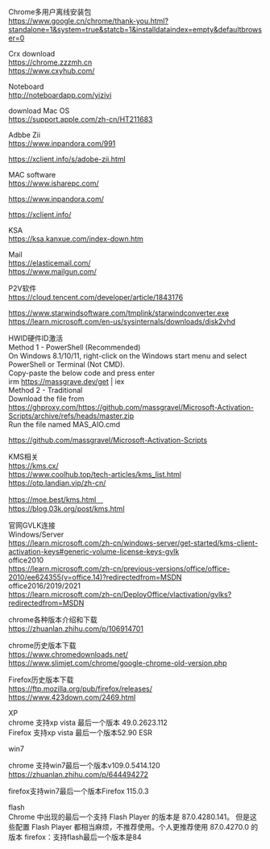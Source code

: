 Chrome多用户离线安装包    
https://www.google.cn/chrome/thank-you.html?standalone=1&system=true&statcb=1&installdataindex=empty&defaultbrowser=0


Crx download  
https://chrome.zzzmh.cn  
https://www.cxyhub.com/

Noteboard  
http://noteboardapp.com/yizivi


download Mac OS  
https://support.apple.com/zh-cn/HT211683     


Adbbe Zii   
https://www.inpandora.com/991     

https://xclient.info/s/adobe-zii.html


MAC software  
https://www.isharepc.com/

https://www.inpandora.com/

https://xclient.info/


KSA      
https://ksa.kanxue.com/index-down.htm

Mail     
https://elasticemail.com/     
https://www.mailgun.com/

P2V软件  
https://cloud.tencent.com/developer/article/1843176 

https://www.starwindsoftware.com/tmplink/starwindconverter.exe  
https://learn.microsoft.com/en-us/sysinternals/downloads/disk2vhd 

HWID硬件ID激活    
Method 1 - PowerShell (Recommended)    
On Windows 8.1/10/11, right-click on the Windows start menu and select PowerShell or Terminal (Not CMD).    
Copy-paste the below code and press enter    
irm https://massgrave.dev/get | iex    
Method 2 - Traditional    
Download the file from    
https://ghproxy.com/https://github.com/massgravel/Microsoft-Activation-Scripts/archive/refs/heads/master.zip    
Run the file named MAS_AIO.cmd    

https://github.com/massgravel/Microsoft-Activation-Scripts    

KMS相关    
https://kms.cx/    
https://www.coolhub.top/tech-articles/kms_list.html    
https://otp.landian.vip/zh-cn/    

https://moe.best/kms.html　   
https://blog.03k.org/post/kms.html        

官网GVLK连接    
Windows/Server    
https://learn.microsoft.com/zh-cn/windows-server/get-started/kms-client-activation-keys#generic-volume-license-keys-gvlk    
office2010    
https://learn.microsoft.com/zh-cn/previous-versions/office/office-2010/ee624355(v=office.14)?redirectedfrom=MSDN    
office2016/2019/2021    
https://learn.microsoft.com/zh-cn/DeployOffice/vlactivation/gvlks?redirectedfrom=MSDN     

chrome各种版本介绍和下载         
https://zhuanlan.zhihu.com/p/106914701

chrome历史版本下载     
https://www.chromedownloads.net/    
https://www.slimjet.com/chrome/google-chrome-old-version.php

Firefox历史版本下载     
https://ftp.mozilla.org/pub/firefox/releases/    
https://www.423down.com/2469.html

XP    
chrome 支持xp vista 最后一个版本 49.0.2623.112    
Firefox 支持xp vista 最后一个版本52.90 ESR     

win7    

chrome 支持win7最后一个版本v109.0.5414.120    
https://zhuanlan.zhihu.com/p/644494272

firefox支持win7最后一个版本Firefox 115.0.3

flash    
Chrome 中出现的最后一个支持 Flash Player 的版本是 87.0.4280.141。
但是这些配置 Flash Player 都相当麻烦，不推荐使用。个人更推荐使用 87.0.4270.0 的版本
firefox：支持flash最后一个版本是84

